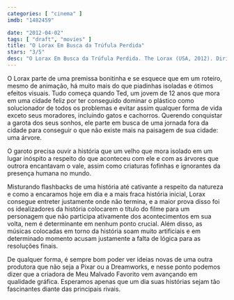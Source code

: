 ```yaml
---
categories: [ "cinema" ]
imdb: "1482459"

date: "2012-04-02"
tags: [ "draft", "movies" ]
title: "O Lorax Em Busca da Trúfula Perdida"
stars: "3/5"
desc: "O Lorax Em Busca da Trúfula Perdida. The Lorax (USA, 2012). Dirigido por Chris Renaud, Kyle Balda. Escrito por Dr. Seuss, Cinco Paul, Ken Daurio. Com Danny DeVito, Ed Helms, Zac Efron, Taylor Swift, Betty White, Rob Riggle, Jenny Slate, Nasim Pedrad, Joel Swetow."
---
```

O Lorax parte de uma premissa bonitinha e se esquece que em um roteiro, mesmo de animação, há muito mais do que piadinhas isoladas e ótimos efeitos visuais. Tudo começa quando Ted, um jovem de 12 anos que mora em uma cidade feliz por ter conseguido dominar o plástico como solucionador de todos os problemas e evitar assim qualquer forma de vida exceto seus moradores, incluindo gatos e cachorros. Querendo conquistar a garota dos seus sonhos, ele parte em busca de uma jornada fora da cidade para conseguir o que não existe mais na paisagem de sua cidade: uma árvore.

O garoto precisa ouvir a história que um velho que mora isolado em um lugar inóspito a respeito do que aconteceu com ele e com as árvores que outrora encantavam o vale, assim como criaturas fofinhas e ignorantes da presença humana no mundo.

Misturando flashbacks de uma história até cativante a respeito da natureza e como a encaramos hoje em dia e a mais fraca história inicial, Lorax consegue entreter justamente onde não termina, e a maior prova disso foi os idealizadores da história colocarem o título do filme para um personagem que não participa ativamente dos acontecimentos em sua volta, nem é determinante em nenhum ponto crucial. Além disso, as músicas colocadas em torno da história soam muito artificiais e em determinado momento acusam justamente a falta de lógica para as resoluções finais.

De qualquer forma, é sempre bom poder ver ideias novas de uma outra produtora que não seja a Pixar ou a Dreamworks, e nesse ponto podemos dizer que a criadora de Meu Malvado Favorito vem avançando em qualidade gráfica. Esperamos apenas que um dia suas histórias sejam tão fascinantes diante das principais rivais.
